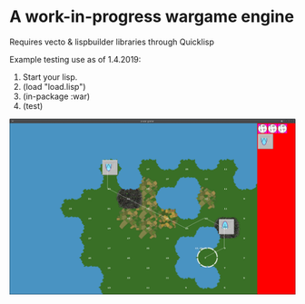 # A work-in-progress wargame engine

Requires vecto & lispbuilder libraries through Quicklisp

Example testing use as of 1.4.2019:
1. Start your lisp.
2. (load "load.lisp")
3. (in-package :war)
4. (test)

![Alt text](/misc/SS230219.png "Screenshot")